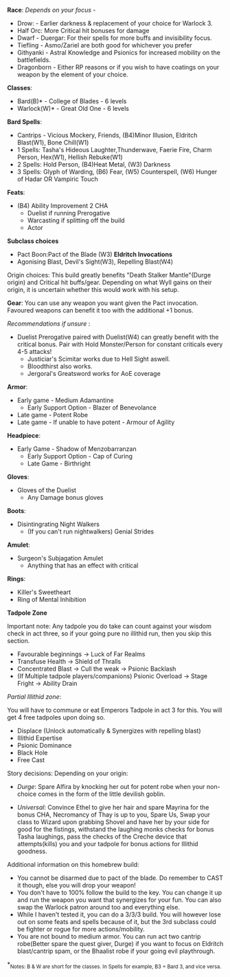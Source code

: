 **Race**: *Depends on your focus* - 

- Drow: - Earlier darkness & replacement of your choice for Warlock 3.
- Half Orc: More Critical hit bonuses for damage
- Dwarf - Duergar: For their spells for more buffs and invisibility focus.
- Tiefling - Asmo/Zariel are both good for whichever you prefer
- Githyanki - Astral Knowledge and Psionics for increased mobility on the battlefields.
- Dragonborn - Either RP reasons or if you wish to have coatings on your weapon by the element of your choice.

**Classes**:
- Bard(B)* - College of Blades - 6 levels
- Warlock(W)* - Great Old One - 6 levels

**Bard Spells**:

- Cantrips - Vicious Mockery, Friends, (B4)Minor Illusion, Eldritch Blast(W1), Bone Chill(W1)
- 1 Spells: Tasha's Hideous Laughter,Thunderwave, Faerie Fire, Charm Person, Hex(W1), Hellish Rebuke(W1)
- 2 Spells: Hold Person, (B4)Heat Metal, (W3) Darkness
- 3 Spells: Glyph of Warding, (B6) Fear, (W5) Counterspell, (W6) Hunger of Hadar OR Vampiric Touch

**Feats**: 
- (B4) Ability Improvement 2 CHA
  - Duelist if running Prerogative
  - Warcasting if splitting off the build
  - Actor

**Subclass choices**
- Pact Boon:Pact of the Blade (W3)
**Eldritch Invocations** 
- Agonising Blast, Devil's Sight(W3), Repelling Blast(W4)

Origin choices: This build greatly benefits "Death Stalker Mantle"(Durge origin) and Critical hit buffs/gear. Depending on what Wyll gains on their origin, it is uncertain whether this would work with his setup.

**Gear**: You can use any weapon you want given the Pact invocation. Favoured weapons can benefit it too with the additional +1 bonus. 

 *Recommendations if unsure* : 
- Duelist Prerogative paired with Duelist(W4) can greatly benefit with the critical bonus. Pair with Hold Monster/Person for constant criticals every 4-5 attacks!
  - Justiciar's Scimitar works due to Hell Sight aswell. 
  - Bloodthirst also works.
  - Jergoral's Greatsword works for AoE coverage

**Armor**: 

- Early game - Medium Adamantine
  - Early Support Option - Blazer of Benevolance
- Late game - Potent Robe
- Late game - If unable to have potent - Armour of Agility


**Headpiece**:
  
- Early Game - Shadow of Menzobarranzan
  - Early Support Option - Cap of Curing
  - Late Game - Birthright


**Gloves**:
  
- Gloves of the Duelist
  - Any Damage bonus gloves

**Boots**:
  
- Disintingrating Night Walkers
  - (If you can't run nightwalkers) Genial Strides


**Amulet**:
  
- Surgeon's Subjagation Amulet
  - Anything that has an effect with critical


**Rings**:
  
- Killer's Sweetheart 
- Ring of Mental Inhibition

**Tadpole Zone**

Important note: Any tadpole you do take can count against your wisdom check in act three, so if your going pure no illithid run, then you skip this section.

- Favourable beginnings -> Luck of Far Realms
- Transfuse Health ->  Shield of Thralls
- Concentrated Blast -> Cull the weak -> Psionic Backlash
- (If Multiple tadpole players/companions) Psionic Overload -> Stage Fright -> Ability Drain

*Partial Illithid zone*:

You will have to commune or eat Emperors Tadpole in act 3 for this. You will get 4 free tadpoles upon doing so.

  - Displace (Unlock automatically & Synergizes with repelling blast)
  - Illithid Expertise
  - Psionic Dominance
  - Black Hole
  - Free Cast



Story decisions:
Depending on your origin:

  - *Durge*: Spare Alfira by knocking her out for potent robe when your non-choice comes in the form of the little devilish goblin.

  - *Universal*: Convince Ethel to give her hair and spare Mayrina for the bonus CHA, Necromancy of Thay is up to you, Spare Us, Swap your class to Wizard upon grabbing Shovel and have her by your side for good for the fistings, withstand the laughing monks checks for bonus Tasha laughings, pass the checks of the Creche device that attempts(kills) you and your tadpole for bonus actions for Illithid goodness.

Additional information on this homebrew build:

- You cannot be disarmed due to pact of the blade. Do remember to CAST it though, else you will drop your weapon!
- You don't have to 100% follow the build to the key. You can change it up and run the weapon you want that synergizes for your fun. You can also swap the Warlock patron around too and everything else.
- While I haven't tested it, you can do a 3/3/3 build. You will however lose out on some feats and spells because of it, but the 3rd subclass could be fighter or rogue for more actions/mobility.
- You are not bound to medium armor. You can run act two cantrip robe(Better spare the quest giver, Durge) if you want to focus on Eldritch blast/cantrip spam, or the Bhaalist robe if your going evil playthrough.

*<sub>Notes: B & W are short for the classes. In Spells for example, B3 = Bard 3, and vice versa.</sub>
